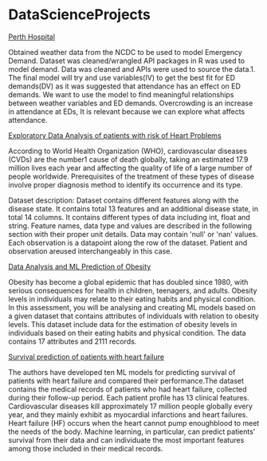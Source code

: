 # DataScienceProjects


[Perth Hospital ](https://github.com/BillHuynh/DataScienceProjects/tree/master/Projects/Perth%20Hospital)

Obtained weather data from the NCDC to be used to model Emergency Demand. Dataset was cleaned/wrangled  API packages in R was used to model demand. Data was cleaned and APIs were used to source the data.1.	The final model will try and use variables(IV) to get the best fit for ED demands(DV) as it was suggested  that attendance has an effect on ED demands. We want to use the model to find meaningful relationships between weather variables and ED demands. Overcrowding is an increase in attendance at EDs, It is relevant because we can explore what affects attendance.



[Exploratory Data Analysis of patients with risk of Heart Problems](https://github.com/BillHuynh/DataScienceProjects/tree/master/Projects/Heart%20Attack)

According to World Health Organization (WHO), cardiovascular diseases (CVDs) are the number1 cause of death globally, taking an estimated 17.9 million lives each year and affecting the quality of life of a large number of people worldwide. Prerequisites of the treatment of these types of disease involve proper diagnosis method to identify its occurrence and its type.

Dataset description: Dataset contains different features along with the disease state. It contains total 13 features and an additional disease state, in total 14 columns. It contains different types of data including int, float and string. Feature names, data type and values are described in the following section with their proper unit details. Data may contain 'null' or 'nan' values. Each observation is a datapoint along the row of the dataset. Patient and observation areused interchangeably in this case.

[Data Analysis and ML Prediction of Obesity](https://github.com/BillHuynh/DataScienceProjects/tree/master/Projects/Perth%20Hospital)

Obesity has become a global epidemic that has doubled since 1980, with serious consequences for health in children, teenagers, and adults. Obesity levels in individuals may relate to their eating habits and physical condition. In this assessment, you will be analysing and creating ML models based on a given dataset that contains attributes of individuals with relation to obesity levels. This dataset include data for the estimation of obesity levels in individuals based on their
eating habits and physical condition. The data contains 17 attributes and 2111 records.




[Survival prediction of patients with heart failure](https://github.com/BillHuynh/DataScienceProjects/tree/master/Projects/Research%20paper)

The authors have developed ten ML models for predicting survival of patients with heart failure and compared their performance.The dataset contains the medical records of patients who had heart failure, collected during their follow-up period. Each patient profile has 13 clinical features. Cardiovascular diseases kill approximately 17 million people globally every year, and they mainly exhibit as myocardial infarctions and heart failures. Heart failure (HF) occurs when the heart cannot pump enoughblood to meet the needs of the body. Machine learning, in particular, can predict patients’ survival from their data and can
individuate the most important features among those included in their medical records.
